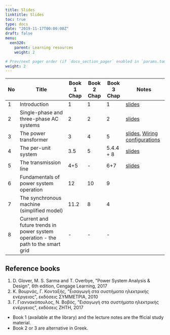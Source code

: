 ```yaml
---
title: Slides
linktitle: Slides
toc: true
type: docs
date: "2019-11-17T00:00:00Z"
draft: false
menu:
  een320:
    parent: Learning resources
    weight: 2

# Prev/next pager order (if `docs_section_pager` enabled in `params.toml`)
weight: 2
---
```


| No | Title | Book 1 Chap |Book 2 Chap |Book 3  Chap | Notes |
|-----------------|-----------------|------------|------------|------------|------------|
|1| Introduction | 1 |1 |1 | [slides](https://www.dropbox.com/s/edm7dvhvwgilo55/lecture_part1_handout.pdf?dl=0)|
|2| Single-phase and three-phase AC systems| 2 |2  |2  | [slides](https://www.dropbox.com/s/0j1g4x8k3oab6nq/lecture_part2_handout.pdf?dl=0) |
|3| The power transformer | 3 | 4 |  5 | [slides](https://www.dropbox.com/s/uf2enhy2mmzyh7l/lecture_part3_handout.pdf?dl=0), [Wiring configurations](https://www.dropbox.com/s/k7youdu8vji594j/Transformer-wiring-configurations.pdf?dl=0)|
|4| The per-unit system |  3.5 |  5 |  5.4.4 + 8 | [slides](https://www.dropbox.com/s/d10lohhwxekshcp/lecture_part4_handout.pdf?dl=0)|
|5| The transmission line |  4+5 | - |  6+7 | [slides](https://www.dropbox.com/s/gdkxintx9oy2wqt/lecture_part5_handout.pdf?dl=0)| 
|6| Fundamentals of power system operation |  12 |  10 |  9 | |
|7| The synchronous machine (simplified model) |  11.2 |  8 |  4 | |
|8| Current and future trends in power system operation - the path to the smart grid | - | - | - | |


## Reference books

1. D. Glover, M. S. Sarma and T. Overbye, "Power System Analysis \& Design", 6th edition, Cengage Learning, 2017
2. Κ. Βουρνάς, Γ. Κονταξής, "Εισαγωγή στα συστήματα ηλεκτρικής ενέργειας",  εκδόσεις ΣΥΜΜΕΤΡΙΑ, 2010
3. Γ. Γιαννακόπουλος, Ν. Βοβός, "Εισαγωγή στα συστήματα ηλεκτρικής ενέργειας",  εκδόσεις ΖΗΤΗ, 2017

- Book 1 (available at the library) and the lecture notes are the fficial study material.
- Book 2 or 3 are alternative in Greek.
